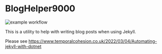 # BlogHelper9000

![example workflow](https://github.com/sgrassie/BlogHelper9000/actions/workflows/main.yml/badge.svg)

This is a utility to help with writing blog posts when using Jekyll.

Please see https://www.temporalcohesion.co.uk/2022/03/04/Automating-jekyll-with-dotnet
